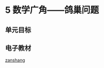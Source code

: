 # 5 数学广角——鸽巢问题

## 单元目标



## 电子教材

<Ebook grade="xxsx6b" :pages="68" :paged="71" ></Ebook>

[zanshang](../res/zanshang.md ':include')